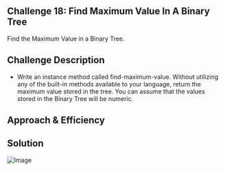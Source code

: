 ## Challenge 18: Find Maximum Value In A Binary Tree
Find the Maximum Value in a Binary Tree.

## Challenge Description
- Write an instance method called find-maximum-value. Without utilizing any of the built-in methods available to your language, return the maximum value stored in the tree. You can assume that the values stored in the Binary Tree will be numeric.

## Approach & Efficiency


## Solution
![Image](../../assests/CC18.jpg)
